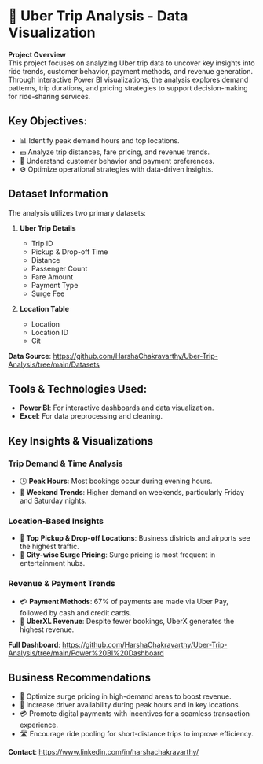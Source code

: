# 🚖 Uber Trip Analysis - Data Visualization

**Project Overview**  
This project focuses on analyzing Uber trip data to uncover key insights into ride trends, customer behavior, payment methods, and revenue generation. Through interactive Power BI visualizations, the analysis explores demand patterns, trip durations, and pricing strategies to support decision-making for ride-sharing services.

## Key Objectives:
- 📊 Identify peak demand hours and top locations.
- 💵 Analyze trip distances, fare pricing, and revenue trends.
- 👥 Understand customer behavior and payment preferences.
- ⚙️ Optimize operational strategies with data-driven insights.

## Dataset Information
The analysis utilizes two primary datasets:

1. **Uber Trip Details**  
   - Trip ID  
   - Pickup & Drop-off Time  
   - Distance  
   - Passenger Count  
   - Fare Amount  
   - Payment Type  
   - Surge Fee  

2. **Location Table** 
   - Location
   - Location ID
   - Cit

**Data Source**: https://github.com/HarshaChakravarthy/Uber-Trip-Analysis/tree/main/Datasets

## Tools & Technologies Used:
- **Power BI**: For interactive dashboards and data visualization.
- **Excel**: For data preprocessing and cleaning.

## Key Insights & Visualizations

### Trip Demand & Time Analysis
- 🕒 **Peak Hours**: Most bookings occur during evening hours.
- 📅 **Weekend Trends**: Higher demand on weekends, particularly Friday and Saturday nights.

### Location-Based Insights
- 📍 **Top Pickup & Drop-off Locations**: Business districts and airports see the highest traffic.
- 🌆 **City-wise Surge Pricing**: Surge pricing is most frequent in entertainment hubs.

### Revenue & Payment Trends
- 💳 **Payment Methods**: 67% of payments are made via Uber Pay, followed by cash and credit cards.
- 💸 **UberXL Revenue**: Despite fewer bookings, UberX generates the highest revenue.

**Full Dashboard**: https://github.com/HarshaChakravarthy/Uber-Trip-Analysis/tree/main/Power%20BI%20Dashboard

## Business Recommendations
- 🚗 Optimize surge pricing in high-demand areas to boost revenue.
- 🚶 Increase driver availability during peak hours and in key locations.
- 💳 Promote digital payments with incentives for a seamless transaction experience.
- 🛣️ Encourage ride pooling for short-distance trips to improve efficiency.


**Contact**: https://www.linkedin.com/in/harshachakravarthy/

